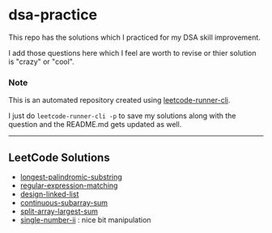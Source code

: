 # dsa-practice

This repo has the solutions which I practiced for my DSA skill improvement.

I add those questions here which I feel are worth to revise or thier solution is "crazy" or "cool".

### Note

This is an automated repository created using [leetcode-runner-cli](https://github.com/dvishal485/leetcode-runner-cli).

I just do `leetcode-runner-cli -p` to save my solutions along with the question and the README.md gets updated as well.

---

## LeetCode Solutions

- [longest-palindromic-substring](longest-palindromic-substring/)
- [regular-expression-matching](regular-expression-matching/)
- [design-linked-list](design-linked-list/)
- [continuous-subarray-sum](continuous-subarray-sum/)
- [split-array-largest-sum](split-array-largest-sum/)
- [single-number-ii](single-number-ii/) : nice bit manipulation
